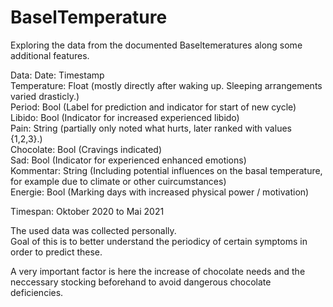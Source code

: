 # BaselTemperature
Exploring the data from the documented Baseltemeratures along some additional features.

Data:
Date: Timestamp  
Temperature: Float (mostly directly after waking up. Sleeping arrangements varied drasticly.)  
Period:  Bool (Label for prediction and indicator for start of new cycle)  
Libido: Bool (Indicator for increased experienced libido)  
Pain: String (partially only noted what hurts, later ranked with values {1,2,3}.)  
Chocolate: Bool (Cravings indicated)  
Sad: Bool (Indicator for experienced enhanced emotions)  
Kommentar: String (Including potential influences on the basal temperature, for example due to climate or other cuircumstances)  
Energie: Bool (Marking days with increased physical power / motivation)  

Timespan: Oktober 2020 to Mai 2021  
 

The used data was collected personally.  
Goal of this is to better understand the periodicy of certain symptoms in order to predict these.  

A very important factor is here the increase of chocolate needs and the neccessary stocking beforehand to avoid dangerous chocolate deficiencies. 
